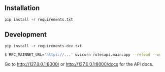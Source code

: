 ## Installation

`pip install -r requirements.txt`

## Development

`pip install -r requirements-dev.txt`

```bash
$ RPC_MAINNET_URL='https://...' uvicorn rolesapi.main:app --reload --workers 4
```

Go to http://127.0.0.1:8000/ or http://127.0.0.1:8000/docs for the API docs.

